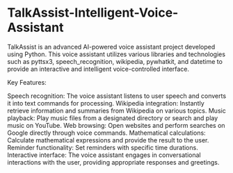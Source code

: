 # TalkAssist-Intelligent-Voice-Assistant
TalkAssist is an advanced AI-powered voice assistant project developed using Python. This voice assistant utilizes various libraries and technologies such as pyttsx3, speech_recognition, wikipedia, pywhatkit, and datetime to provide an interactive and intelligent voice-controlled interface.

Key Features:

Speech recognition: The voice assistant listens to user speech and converts it into text commands for processing.
Wikipedia integration: Instantly retrieve information and summaries from Wikipedia on various topics.
Music playback: Play music files from a designated directory or search and play music on YouTube.
Web browsing: Open websites and perform searches on Google directly through voice commands.
Mathematical calculations: Calculate mathematical expressions and provide the result to the user.
Reminder functionality: Set reminders with specific time durations.
Interactive interface: The voice assistant engages in conversational interactions with the user, providing appropriate responses and greetings.
